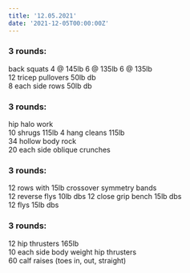 ```yaml
---
title: '12.05.2021'
date: '2021-12-05T00:00:00Z'
---
```


### 3 rounds:      
back squats 
    4 @ 145lb
    6 @ 135lb
    6 @ 135lb     
12 tricep pullovers 50lb db    
8 each side rows 50lb db           

### 3 rounds:  
hip halo work      
10 shrugs 115lb
4 hang cleans 115lb  
34 hollow body rock     
20 each side oblique crunches

### 3 rounds:  
12 rows with 15lb crossover symmetry bands         
12 reverse flys 10lb dbs
12 close grip bench 15lb dbs  
12 flys 15lb dbs      

### 3 rounds:  
12 hip thrusters 165lb     
10 each side body weight hip thrusters    
60 calf raises (toes in, out, straight)        